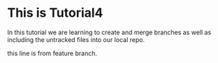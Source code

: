 # This is Tutorial4

In this tutorial we are learning to create and merge branches as well as including the untracked files into our local repo.

this line is from feature branch.